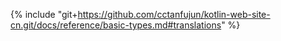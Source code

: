 {% include "git+https://github.com/cctanfujun/kotlin-web-site-cn.git/docs/reference/basic-types.md#translations" %}
